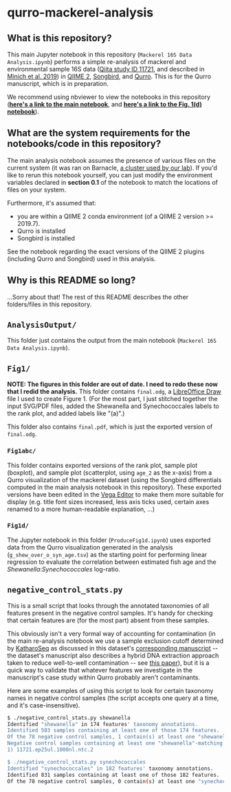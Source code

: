 # qurro-mackerel-analysis

## What is this repository?

This main Jupyter notebook in this repository (`Mackerel 16S Data Analysis.ipynb`)
performs a simple re-analysis of mackerel and environmental sample 16S data
([Qiita study ID 11721](https://qiita.ucsd.edu/study/description/11721),
and described in
[Minich et al. 2019](https://www.biorxiv.org/content/10.1101/721555v1)) in
[QIIME 2](https://qiime2.org/),
[Songbird](https://github.com/biocore/songbird/),
and [Qurro](https://github.com/biocore/qurro/). This is for the Qurro
manuscript, which is in preparation.

We recommend using nbviewer to view the notebooks in this repository
([**here's a link to the main notebook**](https://nbviewer.jupyter.org/github/knightlab-analyses/qurro-mackerel-analysis/blob/master/Mackerel%2016S%20Data%20Analysis.ipynb), and [**here's a link to the Fig. 1(d) notebook**](https://nbviewer.jupyter.org/github/knightlab-analyses/qurro-mackerel-analysis/blob/master/Fig1/Fig1d/ProduceFig1d.ipynb)).

## What are the system requirements for the notebooks/code in this repository?
The main analysis notebook assumes the presence of various files on the current
system (it was ran on Barnacle, [a cluster used by our lab](https://knightlab.ucsd.edu/wordpress/wp-content/uploads/2016/04/Knight-Lab-Facilities-Resources-and-Equipment.pdf)). If you'd like to rerun this notebook yourself, you can just modify the
environment variables declared in **section 0.1** of the notebook to match the
locations of files on your system.

Furthermore, it's assumed that:

- you are within a QIIME 2 conda environment (of a QIIME 2 version >= 2019.7).
- Qurro is installed
- Songbird is installed

See the notebook regarding the exact versions of the QIIME 2 plugins (including
Qurro and Songbird) used in this analysis.

## Why is this README so long?
...Sorry about that!
The rest of this README describes the other folders/files in this repository.

## `AnalysisOutput/`
This folder just contains the output from the main notebook
(`Mackerel 16S Data Analysis.ipynb`).

## `Fig1/`
**NOTE: The figures in this folder are out of date. I need to redo these now
that I redid the analysis.**
This folder contains `final.odg`, a
[LibreOffice Draw](https://www.libreoffice.org/discover/draw/) file I used to
create Figure 1. (For the most part, I just stitched together the input SVG/PDF
files, added the Shewanella and Synechococcales labels to the rank plot, and
added labels like "(a)".)

This folder also contains `final.pdf`, which is just the exported version of
`final.odg`.

### `Fig1abc/`
This folder contains exported versions of the rank plot, sample plot (boxplot),
and sample plot (scatterplot, using `age_2` as the x-axis) from a Qurro
visualization of the mackerel dataset (using the Songbird differentials
computed in the main analysis notebook in this repository). These exported
versions have been edited in the [Vega Editor](https://vega.github.io/editor)
to make them more suitable for display (e.g. title font sizes increased, less
axis ticks used, certain axes renamed to a more human-readable explanation,
...)

### `Fig1d/`
The Jupyter notebook in this folder (`ProduceFig1d.ipynb`)
uses exported data from the Qurro visualization
generated in the analysis (`g_shew_over_o_syn_age.tsv`) as the starting point
for performing linear regression to evaluate the correlation between estimated
fish age and the *Shewanella*:*Synechococcales* log-ratio.

## `negative_control_stats.py`
This is a small script that looks through the annotated taxonomies of all
features present in the negative control samples. It's handy for checking
that certain features are (for the most part) absent from these samples.

This obviously isn't a very formal way of accounting for contamination (in the
main re-analysis notebook we use a sample exclusion cutoff determined by
[KatharoSeq](https://msystems.asm.org/content/3/3/e00218-17.abstract) as
discussed in this dataset's
[corresponding manuscript](https://www.biorxiv.org/content/10.1101/721555v1) --
the dataset's manuscript also describes a hybrid DNA extraction
approach taken to reduce well-to-well contamination -- see
[this paper](https://msystems.asm.org/content/4/4/e00186-19.abstract)),
but it is a quick way to validate that whatever features we investigate in the
manuscript's case study within Qurro probably aren't contaminants.

Here are some examples of using this script to look for certain taxonomy names
in negative control samples (the script accepts one query at a time, and it's
case-insensitive).

```bash
$ ./negative_control_stats.py shewanella
Identified "shewanella" in 174 features' taxonomy annotations.
Identified 503 samples containing at least one of those 174 features.
Of the 78 negative control samples, 1 contain(s) at least one "shewanella"-matching feature.
Negative control samples containing at least one "shewanella"-matching feature:
1) 11721.ep25ul.1000nl.ntc.2

$ ./negative_control_stats.py synechococcales
Identified "synechococcales" in 182 features' taxonomy annotations.
Identified 831 samples containing at least one of those 182 features.
Of the 78 negative control samples, 0 contain(s) at least one "synechococcales"-matching feature.
```
